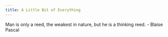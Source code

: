 ```yaml
---
title: A Little Bit of Everything
---
```


Man is only a reed, the weakest in nature, but he is a thinking reed. - Blaise Pascal